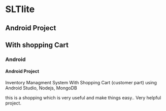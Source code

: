 # SLTlite
## Android Project
## With shopping Cart
### Android
#### Android Project

Inventory Managment System With Shopping Cart (customer part)
using Android Studio, Nodejs, MongoDB

this is a shopping which is very useful and make things easy..
Very helpful project.
